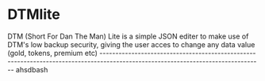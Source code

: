 # DTMlite
DTM (Short For Dan The Man) Lite is a simple JSON editer to make use of DTM's low backup security, giving the user acces to change any data value (gold, tokens, premium etc)
                                     ---------------------------------------------------------------------------------------------------------------------------------
ahsdbash                                                                              
